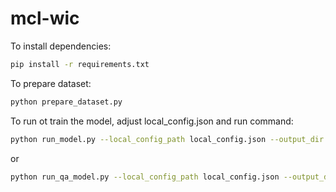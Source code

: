 # mcl-wic
To install dependencies:
```bash
pip install -r requirements.txt
```
To prepare dataset:

```bash
python prepare_dataset.py
```

To run ot train the model, adjust local_config.json and run command:
```bash
python run_model.py --local_config_path local_config.json --output_dir MODEL_OUT_DIR
```
or
```bash
python run_qa_model.py --local_config_path local_config.json --output_dir MODEL_OUT_DIR
```
